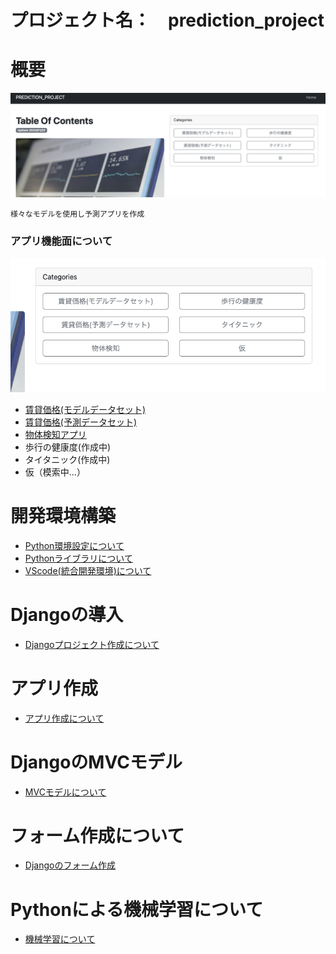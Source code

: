 # プロジェクト名：　prediction_project

# 概要
![Alt text](./document/img/img17.png)
```
様々なモデルを使用し予測アプリを作成
```
### アプリ機能面について

![Alt text](./document/img/img16.png)
- [賃貸価格(モデルデータセット)](./notoboke/housing_model.ipynb)
- [賃貸価格(予測データセット)](./notoboke/housing_list.ipynb)
- [物体検知アプリ]()
- 歩行の健康度(作成中)
- タイタニック(作成中)
- 仮（模索中...）


# 開発環境構築
- [Python環境設定について](./document/01_Python環境構築.md)
- [Pythonライブラリについて](./document/02_Pythonライブラリ.md)
- [VScode(統合開発環境)について](./document/03_VScodeでの機能拡張.md)

# Djangoの導入
- [Djangoプロジェクト作成について](./document/04_Djangoプロジェクト作成.md)

# アプリ作成
- [アプリ作成について](./document/05_アプリ作成について.md)

# DjangoのMVCモデル
- [MVCモデルについて](./document/06_MVCモデル.md)

# フォーム作成について
- [Djangoのフォーム作成](./document/07_フォーム作成について.md)

# Pythonによる機械学習について
- [機械学習について](./document/08_機械学習.md)